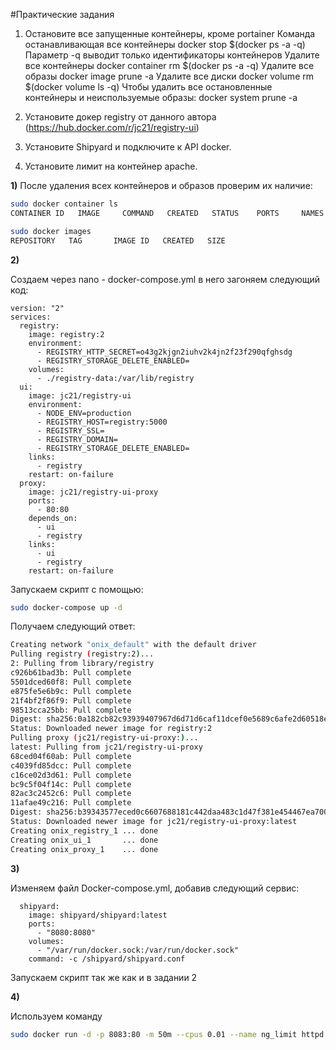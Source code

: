 #Практические задания

1. Остановите все запущенные контейнеры, кроме portainer
Команда останавливающая все контейнеры docker stop $(docker ps -a -q)
Параметр -q выводит только идентификаторы контейнеров
Удалите все контейнеры docker container rm $(docker ps -a -q)
Удалите все образы docker image prune -a
Удалите все диски docker volume rm $(docker volume ls -q)
Чтобы удалить все остановленные контейнеры и неиспользуемые образы:
 docker system prune -a


2. Установите докер registry от данного автора (https://hub.docker.com/r/jc21/registry-ui)


3. Установите Shipyard и подключите к API docker.


4. Установите лимит на контейнер apache.

**1)**
После удаления всех контейнеров и образов проверим их наличие:

```sh
sudo docker container ls
CONTAINER ID   IMAGE     COMMAND   CREATED   STATUS    PORTS     NAMES
```

```sh
sudo docker images
REPOSITORY   TAG       IMAGE ID   CREATED   SIZE
```

**2)**

Создаем через nano - docker-compose.yml в него загоняем следующий код:

```
version: "2"
services:
  registry:
    image: registry:2
    environment:
      - REGISTRY_HTTP_SECRET=o43g2kjgn2iuhv2k4jn2f23f290qfghsdg
      - REGISTRY_STORAGE_DELETE_ENABLED=
    volumes:
      - ./registry-data:/var/lib/registry
  ui:
    image: jc21/registry-ui
    environment:
      - NODE_ENV=production
      - REGISTRY_HOST=registry:5000
      - REGISTRY_SSL=
      - REGISTRY_DOMAIN=
      - REGISTRY_STORAGE_DELETE_ENABLED=
    links:
      - registry
    restart: on-failure
  proxy:
    image: jc21/registry-ui-proxy
    ports:
      - 80:80
    depends_on:
      - ui
      - registry
    links:
      - ui
      - registry
    restart: on-failure
```

Запускаем скрипт с помощью:

```sh
sudo docker-compose up -d
```

Получаем следующий ответ:


```sh
Creating network "onix_default" with the default driver
Pulling registry (registry:2)...
2: Pulling from library/registry
c926b61bad3b: Pull complete
5501dced60f8: Pull complete
e875fe5e6b9c: Pull complete
21f4bf2f86f9: Pull complete
98513cca25bb: Pull complete
Digest: sha256:0a182cb82c93939407967d6d71d6caf11dcef0e5689c6afe2d60518e3b34ab86
Status: Downloaded newer image for registry:2
Pulling proxy (jc21/registry-ui-proxy:)...
latest: Pulling from jc21/registry-ui-proxy
68ced04f60ab: Pull complete
c4039fd85dcc: Pull complete
c16ce02d3d61: Pull complete
bc9c5f04f14c: Pull complete
82ac3c2452c6: Pull complete
11afae49c216: Pull complete
Digest: sha256:b39343577eced0c6607688181c442daa483c1d47f381e454467ea70022770e6b
Status: Downloaded newer image for jc21/registry-ui-proxy:latest
Creating onix_registry_1 ... done
Creating onix_ui_1       ... done
Creating onix_proxy_1    ... done

```

**3)**

Изменяем файл Docker-compose.yml, добавив следующий сервис:

```
  shipyard:
    image: shipyard/shipyard:latest
    ports:
      - "8080:8080"
    volumes:
      - "/var/run/docker.sock:/var/run/docker.sock"
    command: -c /shipyard/shipyard.conf
```

Запускаем скрипт так же как и в задании 2

**4)**

Используем команду

```sh
sudo docker run -d -p 8083:80 -m 50m --cpus 0.01 --name ng_limit httpd
```
